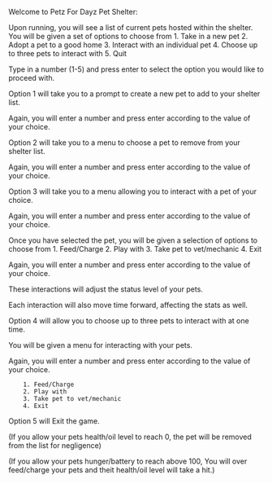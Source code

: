 ﻿Welcome to Petz For Dayz Pet Shelter:
 
 Upon running, you will see a list of current pets hosted within the shelter.
 You will be given a set of options to choose from
      1. Take in a new pet
      2. Adopt a pet to a good home
      3. Interact with an individual pet
      4. Choose up to three pets to interact with
      5. Quit

Type in a number (1-5) and press enter to select the option you would like to proceed with.


Option 1 will take you to a prompt to create a new pet to add to your shelter list.

Again, you will enter a number and press enter according to the value of your choice.


Option 2 will take you to a menu to choose a pet to remove from your shelter list.

Again, you will enter a number and press enter according to the value of your choice.


Option 3 will take you to a menu allowing you to interact with a pet of your choice.

Again, you will enter a number and press enter according to the value of your choice.

Once you have selected the pet, you will be given a selection of options to choose from
        1. Feed/Charge
        2. Play with
        3. Take pet to vet/mechanic 
        4. Exit

Again, you will enter a number and press enter according to the value of your choice.

These interactions will adjust the status level of your pets.

Each interaction will also move time forward, affecting the stats as well.

Option 4 will allow you to choose up to three pets to interact with at one time.

You will be given a menu for interacting with your pets.

Again, you will enter a number and press enter according to the value of your choice.

        1. Feed/Charge
        2. Play with
        3. Take pet to vet/mechanic 
        4. Exit
        

Option 5 will Exit the game.



(If you allow your pets health/oil level to reach 0, the pet will be removed from the list for negligence)

(If you allow your pets hunger/battery to reach above 100, You will over feed/charge your pets and theit health/oil level will take a hit.)
